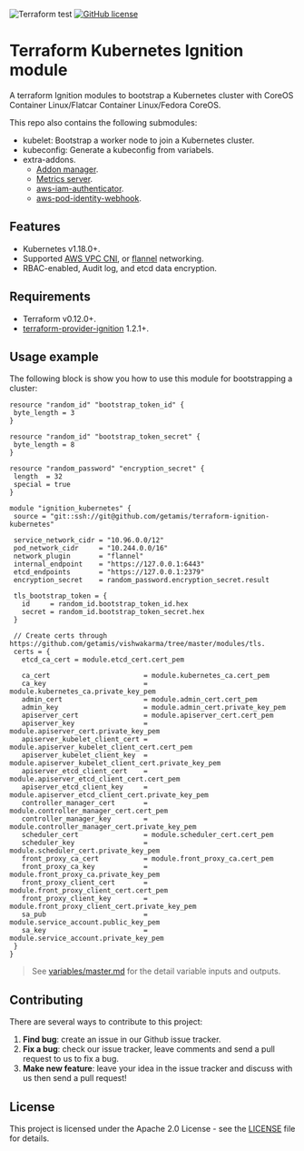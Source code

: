 ![Terraform test](https://github.com/getamis/terraform-ignition-kubernetes/workflows/Terraform%20test/badge.svg) [![GitHub license](https://img.shields.io/github/license/getamis/terraform-ignition-kubernetes)](https://github.com/getamis/terraform-ignition-kubernetes/blob/master/LICENSE)
# Terraform Kubernetes Ignition module
A terraform Ignition modules to bootstrap a Kubernetes cluster with CoreOS Container Linux/Flatcar Container Linux/Fedora CoreOS.

This repo also contains the following submodules:

* kubelet: Bootstrap a worker node to join a Kubernetes cluster.
* kubeconfig: Generate a kubeconfig from variabels.
* extra-addons.
  - [Addon manager](https://github.com/kubernetes/kubernetes/tree/master/cluster/addons/addon-manager).
  - [Metrics server](https://github.com/kubernetes-sigs/metrics-server).
  - [aws-iam-authenticator](https://github.com/kubernetes-sigs/aws-iam-authenticator).
  - [aws-pod-identity-webhook](https://github.com/aws/amazon-eks-pod-identity-webhook).

## Features

* Kubernetes v1.18.0+.
* Supported [AWS VPC CNI](https://github.com/aws/amazon-vpc-cni-k8s), or [flannel](https://github.com/coreos/flannel) networking.
* RBAC-enabled, Audit log, and etcd data encryption.

## Requirements

* Terraform v0.12.0+.
* [terraform-provider-ignition](https://github.com/terraform-providers/terraform-provider-ignition) 1.2.1+.

## Usage example
The following block is show you how to use this module for bootstrapping a cluster:
 
 ```hcl
resource "random_id" "bootstrap_token_id" {
  byte_length = 3
}

resource "random_id" "bootstrap_token_secret" {
  byte_length = 8
}

resource "random_password" "encryption_secret" {
  length  = 32
  special = true
}

module "ignition_kubernetes" {
  source = "git::ssh://git@github.com/getamis/terraform-ignition-kubernetes"

  service_network_cidr = "10.96.0.0/12"
  pod_network_cidr     = "10.244.0.0/16"
  network_plugin       = "flannel"
  internal_endpoint    = "https://127.0.0.1:6443"
  etcd_endpoints       = "https://127.0.0.1:2379"
  encryption_secret    = random_password.encryption_secret.result

  tls_bootstrap_token = {
    id     = random_id.bootstrap_token_id.hex
    secret = random_id.bootstrap_token_secret.hex
  }

  // Create certs through https://github.com/getamis/vishwakarma/tree/master/modules/tls.
  certs = {
    etcd_ca_cert = module.etcd_cert.cert_pem

    ca_cert                       = module.kubernetes_ca.cert_pem
    ca_key                        = module.kubernetes_ca.private_key_pem
    admin_cert                    = module.admin_cert.cert_pem
    admin_key                     = module.admin_cert.private_key_pem
    apiserver_cert                = module.apiserver_cert.cert_pem
    apiserver_key                 = module.apiserver_cert.private_key_pem
    apiserver_kubelet_client_cert = module.apiserver_kubelet_client_cert.cert_pem
    apiserver_kubelet_client_key  = module.apiserver_kubelet_client_cert.private_key_pem
    apiserver_etcd_client_cert    = module.apiserver_etcd_client_cert.cert_pem
    apiserver_etcd_client_key     = module.apiserver_etcd_client_cert.private_key_pem
    controller_manager_cert       = module.controller_manager_cert.cert_pem
    controller_manager_key        = module.controller_manager_cert.private_key_pem
    scheduler_cert                = module.scheduler_cert.cert_pem
    scheduler_key                 = module.scheduler_cert.private_key_pem
    front_proxy_ca_cert           = module.front_proxy_ca.cert_pem
    front_proxy_ca_key            = module.front_proxy_ca.private_key_pem
    front_proxy_client_cert       = module.front_proxy_client_cert.cert_pem
    front_proxy_client_key        = module.front_proxy_client_cert.private_key_pem
    sa_pub                        = module.service_account.public_key_pem
    sa_key                        = module.service_account.private_key_pem
  }
}
```

> See [variables/master.md](docs/variables/master.md) for the detail variable inputs and outputs.

## Contributing
There are several ways to contribute to this project:

1. **Find bug**: create an issue in our Github issue tracker.
2. **Fix a bug**: check our issue tracker, leave comments and send a pull request to us to fix a bug.
3. **Make new feature**: leave your idea in the issue tracker and discuss with us then send a pull request!

## License
This project is licensed under the Apache 2.0 License - see the [LICENSE](LICENSE) file for details.
